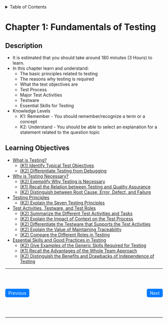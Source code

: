 <details>
  <summary>Table of Contents</summary>
  <ul>
    <li><a href="/README.md">Home</a></li>
    <li><a href="Chapter_1_Home.md">Chapter 1</a></li>
    <li><a href="../Chapter 2/Chapter_2_Home.md">Chapter 2</a></li>
    <li><a href="../Chapter 3/Chapter_3_Home.md">Chapter 3</a></li>
    <li><a href="../Chapter 4/Chapter_4_Home.md">Chapter 4</a></li>
    <li><a href="../Chapter 5/Chapter_5_Home.md">Chapter 5</a></li>
    <li><a href="../Chapter 6/Chapter_6_Home.md">Chapter 6</a></li>
  </ul>
</details>

# Chapter 1: Fundamentals of Testing

## Description

- It is estimated that you should take around 180 minutes (3 Hours) to learn.
- In this chapter learn and understand:
  - The basic principles related to testing
  - The reasons why testing is required
  - What the test objectives are
  - Test Process
  - Major Test Activities
  - Testware
  - Essential Skills for Testing
- Knowledge Levels
  - K1: Remember - You should remember/recognize a term or a concept
  - K2: Understand - You should be able to select an explanation for a statement related to the question topic

## Learning Objectives

- [What is Testing?](Section_1.md#11)
  - [(K1) Identify Typical Test Objectives](Section_1.md#111)
  - [(K2) Differentiate Testing from Debugging](Section_1.md#112)
- [Why is Testing Necessary?](Section_2.md#12)
  - [(K2) Exemplify Why Testing is Necessary](Section_2.md#121)
  - [(K1) Recall the Relation between Testing and Quality Assurance](Section_2.md#122)
  - [(K2) Distinguish between Root Cause, Error, Defect, and Failure](Section_2.md#123)
- [Testing Principles](#13)
  - [(K2) Explain the Seven Testing Principles](Section_3.md#131)
- [Test Activities, Testware, and Test Roles](Section_4.md#14)
  - [(K2) Summarize the Different Test Activities and Tasks](Section_4.md#141)
  - [(K2) Explain the Impact of Context on the Test Process](Section_4.md#142)
  - [(K2) Differentiate the Testware that Supports the Test Activities](Section_4.md#143)
  - [(K2) Explain the Value of Maintaining Traceability](Section_4.md#144)
  - [(K2) Compare the Different Roles in Testing](Section_4.md#145)
- [Essential Skills and Good Practices in Testing](Section_5.md#15)
  - [(K2) Give Examples of the Generic Skills Required for Testing](Section_5.md#151)
  - [(K1) Recall the Advantages of the Whole Team Approach](Section_5.md#152)
  - [(K2) Distinguish the Benefits and Drawbacks of Independence of Testing](Section_5.md#153)

--- 

<div style="display: flex; justify-content: space-between; align-items: center; padding: 50px 0;">
    <a href="/README.md" style="padding: 5px 10px; background-color: #007bff; color: white; text-decoration: none; margin-right: auto; border-radius: 5px;">Previous</a>
    <span style="flex-grow: 1;"></span>
    <a>              </a>
    <a href="Section_1.md" style="padding: 5px 10px; background-color: #007bff; color: white; text-decoration: none; border-radius: 5px;">Next</a>
</div>

---
